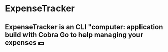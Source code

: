 # ExpenseTracker

## ExpenseTracker is an CLI "computer: application build with Cobra Go to help managing your expenses :dollar:

